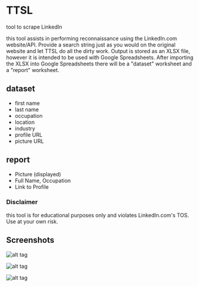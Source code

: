 # TTSL
tool to scrape LinkedIn

this tool assists in performing reconnaissance using the LinkedIn.com website/API. Provide a search string just as you would on the original website and let TTSL do all the dirty work. Output is stored as an XLSX file, however it is intended to be used with Google Spreadsheets. After importing the XLSX into Google Spreadsheets there will be a "dataset" worksheet and a "report" worksheet.

## dataset
- first name
- last name
- occupation
- location
- industry
- profile URL
- picture URL

## report
- Picture (displayed)
- Full Name, Occupation
- Link to Profile

### Disclaimer
this tool is for educational purposes only and violates LinkedIn.com's TOS. Use at your own risk.

## Screenshots

![alt tag](https://lh4.googleusercontent.com/Og8_HVL2sMhcw2Q20YTy5XxWF5-mZkJjFOtyG9CThVYhhT-yulm2Mv3zbo0OU4tNZInJCWeowmRwOF8=w3202-h1722-rw)

![alt tag](https://lh4.googleusercontent.com/bFDcl7Iai3iEULLxRKX8MpGN0zdl_a5besT9MDpRq88L-REROKmPAhDV2jNVtMPxD4ucoMJDDFdWxvI=w3202-h1722-rw)

![alt tag](https://lh6.googleusercontent.com/EqDaZcEFjWqHIkaHmhmJB3Ru2yzefebJVaxmFYuZ8S-r0r2daGkh5ehxvTrwaQaumnG_LY5Ua-iW59c=w3202-h1722-rw)
